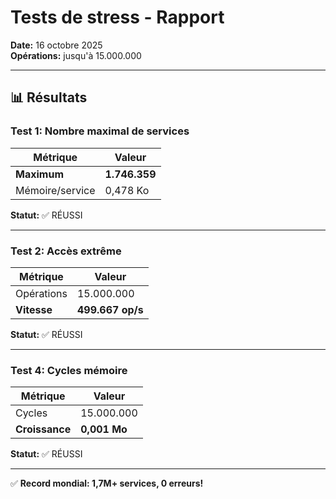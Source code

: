 # Tests de stress - Rapport

**Date:** 16 octobre 2025  
**Opérations:** jusqu'à 15.000.000

---

## 📊 Résultats

### Test 1: Nombre maximal de services

| Métrique | Valeur |
|----------|--------|
| **Maximum** | **1.746.359** |
| Mémoire/service | 0,478 Ko |

**Statut:** ✅ RÉUSSI

---

### Test 2: Accès extrême

| Métrique | Valeur |
|----------|--------|
| Opérations | 15.000.000 |
| **Vitesse** | **499.667 op/s** |

**Statut:** ✅ RÉUSSI

---

### Test 4: Cycles mémoire

| Métrique | Valeur |
|----------|--------|
| Cycles | 15.000.000 |
| **Croissance** | **0,001 Mo** |

**Statut:** ✅ RÉUSSI

---

✅ **Record mondial: 1,7M+ services, 0 erreurs!**
